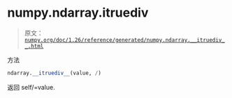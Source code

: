 # numpy.ndarray.__itruediv__

> 原文：[`numpy.org/doc/1.26/reference/generated/numpy.ndarray.__itruediv__.html`](https://numpy.org/doc/1.26/reference/generated/numpy.ndarray.__itruediv__.html)

方法

```py
ndarray.__itruediv__(value, /)
```

返回 self/=value.
